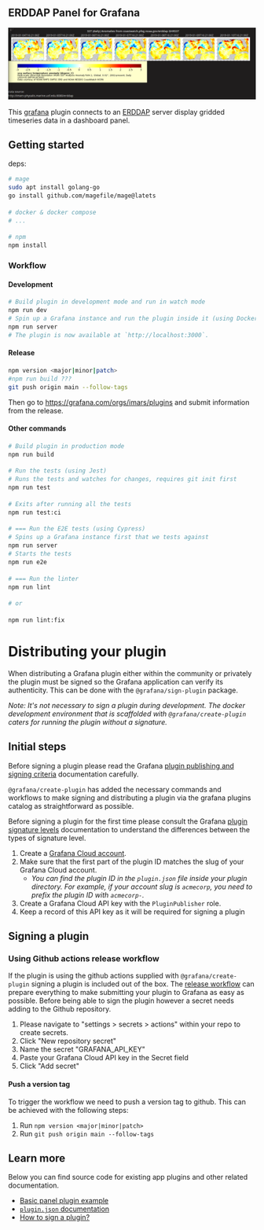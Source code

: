 ## ERDDAP Panel for Grafana

![screenshot](https://raw.githubusercontent.com/USF-IMARS/grafana-erddap/angular-deprecated/src/img/screenshot-1.png)

This [grafana](https://grafana.com/) plugin connects to an [ERDDAP](https://coastwatch.pfeg.noaa.gov/erddap/information.html) server display gridded timeseries data in a dashboard panel.

## Getting started

deps:

```bash
# mage
sudo apt install golang-go
go install github.com/magefile/mage@latets

# docker & docker compose
# ...

# npm
npm install
```

### Workflow

#### Development
```bash
# Build plugin in development mode and run in watch mode
npm run dev
# Spin up a Grafana instance and run the plugin inside it (using Docker)
npm run server
# The plugin is now available at `http://localhost:3000`.
```

#### Release
```bash
npm version <major|minor|patch>
#npm run build ???
git push origin main --follow-tags
```

Then go to https://grafana.com/orgs/imars/plugins and submit information from the release.

#### Other commands
```bash
# Build plugin in production mode
npm run build

# Run the tests (using Jest)
# Runs the tests and watches for changes, requires git init first
npm run test

# Exits after running all the tests
npm run test:ci

# === Run the E2E tests (using Cypress)
# Spins up a Grafana instance first that we tests against
npm run server
# Starts the tests
npm run e2e

# === Run the linter
npm run lint

# or

npm run lint:fix
```

# Distributing your plugin

When distributing a Grafana plugin either within the community or privately the plugin must be signed so the Grafana application can verify its authenticity. This can be done with the `@grafana/sign-plugin` package.

_Note: It's not necessary to sign a plugin during development. The docker development environment that is scaffolded with `@grafana/create-plugin` caters for running the plugin without a signature._

## Initial steps

Before signing a plugin please read the Grafana [plugin publishing and signing criteria](https://grafana.com/legal/plugins/#plugin-publishing-and-signing-criteria) documentation carefully.

`@grafana/create-plugin` has added the necessary commands and workflows to make signing and distributing a plugin via the grafana plugins catalog as straightforward as possible.

Before signing a plugin for the first time please consult the Grafana [plugin signature levels](https://grafana.com/legal/plugins/#what-are-the-different-classifications-of-plugins) documentation to understand the differences between the types of signature level.

1. Create a [Grafana Cloud account](https://grafana.com/signup).
2. Make sure that the first part of the plugin ID matches the slug of your Grafana Cloud account.
   - _You can find the plugin ID in the `plugin.json` file inside your plugin directory. For example, if your account slug is `acmecorp`, you need to prefix the plugin ID with `acmecorp-`._
3. Create a Grafana Cloud API key with the `PluginPublisher` role.
4. Keep a record of this API key as it will be required for signing a plugin

## Signing a plugin

### Using Github actions release workflow

If the plugin is using the github actions supplied with `@grafana/create-plugin` signing a plugin is included out of the box. The [release workflow](./.github/workflows/release.yml) can prepare everything to make submitting your plugin to Grafana as easy as possible. Before being able to sign the plugin however a secret needs adding to the Github repository.

1. Please navigate to "settings > secrets > actions" within your repo to create secrets.
2. Click "New repository secret"
3. Name the secret "GRAFANA_API_KEY"
4. Paste your Grafana Cloud API key in the Secret field
5. Click "Add secret"

#### Push a version tag

To trigger the workflow we need to push a version tag to github. This can be achieved with the following steps:

1. Run `npm version <major|minor|patch>`
2. Run `git push origin main --follow-tags`

## Learn more

Below you can find source code for existing app plugins and other related documentation.

- [Basic panel plugin example](https://github.com/grafana/grafana-plugin-examples/tree/master/examples/panel-basic#readme)
- [`plugin.json` documentation](https://grafana.com/developers/plugin-tools/reference/plugin-json)
- [How to sign a plugin?](https://grafana.com/developers/plugin-tools/publish-a-plugin/sign-a-plugin)
